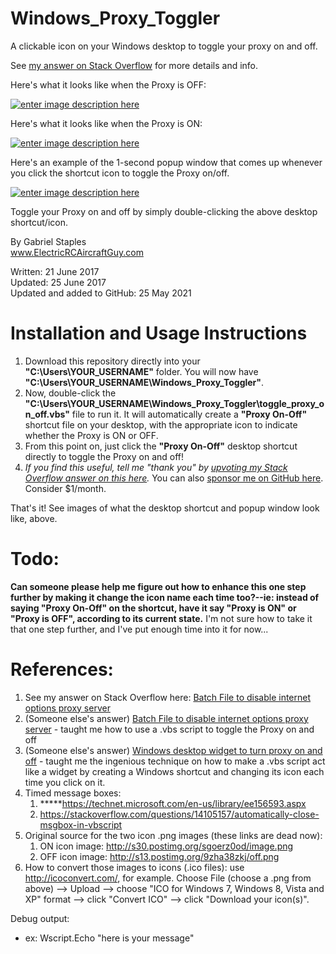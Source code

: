 # Windows_Proxy_Toggler
A clickable icon on your Windows desktop to toggle your proxy on and off.

See [my answer on Stack Overflow][my_ans] for more details and info.

Here's what it looks like when the Proxy is OFF:

[![enter image description here][1]][1]

Here's what it looks like when the Proxy is ON:

[![enter image description here][2]][2]

Here's an example of the 1-second popup window that comes up whenever you click the shortcut icon to toggle the Proxy on/off. 

[![enter image description here][3]][3]

Toggle your Proxy on and off by simply double-clicking the above desktop shortcut/icon.  


By Gabriel Staples  
www.ElectricRCAircraftGuy.com  

Written: 21 June 2017  
Updated: 25 June 2017  
Updated and added to GitHub: 25 May 2021  


# Installation and Usage Instructions

1. Download this repository directly into your **"C:\Users\YOUR_USERNAME"** folder. You will now have **"C:\Users\YOUR_USERNAME\Windows_Proxy_Toggler"**.
1. Now, double-click the **"C:\Users\YOUR_USERNAME\Windows_Proxy_Toggler\toggle_proxy_on_off.vbs"** file to run it. It will automatically create a **"Proxy On-Off"** shortcut file on your desktop, with the appropriate icon to indicate whether the Proxy is ON or OFF.
1. From this point on, just click the **"Proxy On-Off"** desktop shortcut directly to toggle the Proxy on and off!
1. _If you find this useful, tell me "thank you" by [upvoting my Stack Overflow answer on this here][my_ans]._ You can also [sponsor me on GitHub here](https://github.com/sponsors/ElectricRCAircraftGuy). Consider $1/month.

That's it! See images of what the desktop shortcut and popup window look like, above. 


# Todo:

**Can someone please help me figure out how to enhance this one step further by making it change the icon name each time too?--ie: instead of saying "Proxy On-Off" on the shortcut, have it say "Proxy is ON" or "Proxy is OFF", according to its current state.** I'm not sure how to take it that one step further, and I've put enough time into it for now...


# References:
1. See my answer on Stack Overflow here: [Batch File to disable internet options proxy server](https://stackoverflow.com/questions/18439373/batch-file-to-disable-internet-options-proxy-server/44752679#44752679)
1. (Someone else's answer) [Batch File to disable internet options proxy server](https://stackoverflow.com/questions/18439373/batch-file-to-disable-internet-options-proxy-server/27092872#27092872) - taught me how to use a .vbs script to toggle the Proxy on and off 
1. (Someone else's answer) [Windows desktop widget to turn proxy on and off](https://stackoverflow.com/questions/26708347/windows-desktop-widget-to-turn-proxy-on-and-off/26708451#26708451) - taught me the ingenious technique on how to make a .vbs script act like a widget by creating a Windows shortcut and changing its icon each time you click on it.
1. Timed message boxes:
    1. \*\*\*\*\*https://technet.microsoft.com/en-us/library/ee156593.aspx
    1. https://stackoverflow.com/questions/14105157/automatically-close-msgbox-in-vbscript
1. Original source for the two icon .png images (these links are dead now): 
    1. ON icon image: http://s30.postimg.org/sgoerz0od/image.png
    1. OFF icon image: http://s13.postimg.org/9zha38zkj/off.png
1. How to convert those images to icons (.ico files): use http://icoconvert.com/, for example. Choose File (choose a .png from above) --> Upload --> choose "ICO for Windows 7, Windows 8, Vista and XP" format --> click "Convert ICO" --> click "Download your icon(s)".

Debug output:
- ex: Wscript.Echo "here is your message"


  [1]: https://i.stack.imgur.com/IqKHI.png
  [2]: https://i.stack.imgur.com/iap0E.png
  [3]: https://i.stack.imgur.com/9vWES.png
  [my_ans]: https://stackoverflow.com/questions/18439373/batch-file-to-disable-internet-options-proxy-server/44752679#44752679

